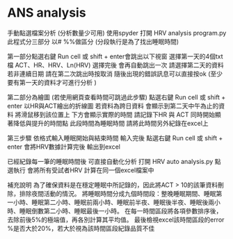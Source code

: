 # ANS analysis
手動點選檔案分析 (分析數量少可用)
使用spyder 打開 HRV analysis program.py
此程式分三部分 以# %%做區分 (分段執行是為了找出睡眠時間)

第一部分點選右鍵 Run cell 或 shift + enter會跳出以下視窗
選擇第一天的4個txt檔 ACT、HR、HRV、Ln(HRV) 
選擇完後 會再自動跳出一次 請選擇第二天的資料 
若非連續日期 請在第二次跳出時按取消 隨後出現的錯誤訊息可以直接按ok 
(至少要有第一天的資料才可進行分析 )

第二部分為繪圖 (若使用網頁查看時間可跳過此步驟)
點選右鍵 Run cell 或 shift + enter 以HR與ACT繪出的折線圖
若資料為跨日資料 會顯示到第二天中午為止的資料
將滑鼠移到該位置上 下方會顯示實際的時間 
請記錄下HR 與 ACT 同時開始顯著降低與提升的時間點 
此段時間為睡眠時間 請將此時間另外紀錄在excel上

第三步驟
依格式輸入睡眠開始與結束時間
輸入完後 點選右鍵 Run cell 或 shift + enter
會將HRV數據計算完後 輸出到excel

已經紀錄每一筆的睡眠時間後 可直接自動化分析
打開 HRV auto analysis.py
點選執行 會將所有受試者HRV 計算在同一個excel檔案中


補充說明
為了確保資料是在穩定睡眠中所記錄的，因此將ACT > 10的該筆資料刪除，排除夜間活動的情況。
將睡眠時間分成九個時間段：整晚睡眠期間、睡眠第一小時、睡眠第二小時、睡眠前兩小時、睡眠前半夜、睡眠後半夜、睡眠後兩小時、睡眠倒數第二小時、睡眠最後一小時。
在每一時間區段將各項參數排序後，去除前後5%的極端值，再各別計算其平均值。
最後檢視excel該時間區段的error %是否大於20%，若大於視為該時間區段紀錄品質不佳
